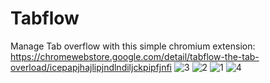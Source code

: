 # Tabflow
Manage Tab overflow with this simple chromium extension: https://chromewebstore.google.com/detail/tabflow-the-tab-overload/icepapjhajlipjndlndiljckpipfjnfi
![3](https://github.com/user-attachments/assets/945ce841-1823-4c18-8e95-073c7b12cc7f)
![2](https://github.com/user-attachments/assets/2103efaa-c493-4646-9f60-567efea2f28c)
![1](https://github.com/user-attachments/assets/6fd7e834-3393-47bd-957a-bd99a67c07b1)
![4](https://github.com/user-attachments/assets/94ec79db-666a-416a-8d88-11ffa7d99351)
